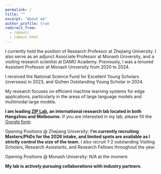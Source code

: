 ```yaml
---
permalink: /
title: ""
excerpt: "About me"
author_profile: true
redirect_from: 
  - /about/
  - /about.html
---
```


I currently hold the position of Research Professor at Zhejiang University. I also serve as an adjunct Associate Professor at Monash University, and a visiting research scientist at DAMO Academy. Previously, I was a tenured Assistant Professor at Monash University from 2020 to 2024. 

I received the National Science Fund for Excellent Young Scholars (overseas) in 2023, and Qizhen Outstanding Young Scholar in 2024.

My research focuses on efficient machine learning systems for edge applications, particularly in the areas of large language models and multimodal large models.

**I am leading [ZIP Lab](https://ziplab.github.io/), an international research lab located in both Hangzhou and Melbourne.** If you are interested in my lab, please fill the [Google form](https://forms.gle/UoR8B19y2NsjtGRJ6). 

Opening Positions @ Zhejiang University: **I'm currently recruiting Masters/PhDs for the 2026 intake, and limited spots are available as I strictly control the size of the team.** I also recruit 1-2 outstanding Visiting Scholars, Research Assistants, and Research Fellows throughout the year. 

Opening Positions @ Monash University: N/A at the moment.

**My lab is actively pursuing collaborations with industry partners**.

